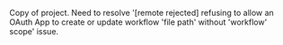 Copy of project. Need to resolve '[remote rejected] refusing to allow an OAuth App to create or update workflow 'file path' without 'workflow' scope' issue.
